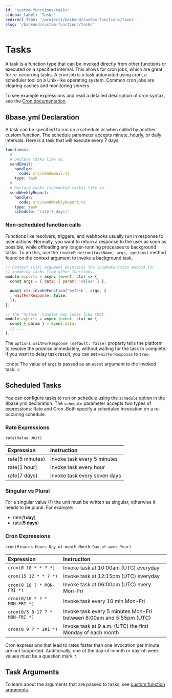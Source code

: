 ```yaml
---
id: 'custom-functions-tasks'
sidebar_label: 'Tasks'
redirect_from: '/projects/backend/custom-functions/tasks'
slug: '/backend/custom-functions/tasks'
---
```

# Tasks

A task is a function type that can be invoked directly from other functions or executed on a specified interval. This allows for cron jobs, which are great for re-occurring tasks. A cron job is a task automated using cron, a scheduler tool on a Unix-like operating system. Common cron jobs are  clearing caches and monitoring servers.

To see example expressions and read a detailed description of cron syntax, see the [Cron documentation](https://docs.aws.amazon.com/lambda/latest/dg/tutorial-scheduled-events-schedule-expressions.html?shortFooter=true).

## 8base.yml Declaration

A task can be specified to run on a schedule or when called by another custom function. The schedule parameter accepts minute, hourly, or daily intervals. Here is a task that will execute every 7 days:

```yaml
functions:
  #
  # Declare tasks like so.
  sendEmail:
    handler:
      code: src/sendEmail.ts
    type: task
  #
  # Declare tasks (scheduled tasks) like so.
  sendWeeklyReport:
    handler:
      code: src/sendWeeklyReport.ts
    type: task
    schedule: 'rate(7 days)'
```

### Non-scheduled function calls

Functions like resolvers, triggers, and webhooks usually run in response to user actions. Normally, you want to return a response to the user as soon as possible, while offloading any longer-running processes to background tasks. To do this, use the `invokeFunction(taskName, args, options)` method found on the context argument to invoke a background task.

```javascript
// Context (ctx) argument maintains the invokeFunction method for
// invoking tasks from other functions.
module.exports = async (event, ctx) => {
  const args = { data: { param: 'value' } };

  await ctx.invokeFunction('myTask', args, {
    waitForResponse: false,
  });
};

// The "myTask" handler may looks like that
module.exports = async (event, ctx) => {
  const { param } = event.data;
  // ...
};
```

The `options.waitForResponse (default: false)` property tells the platform to resolve the promise immediately, without waiting for the task to complete. If you want to delay task result, you can set `waitForResponse` to `true`.

:::note 
The value of `args` is passed as an `event` argument to the invoked task.
:::

## Scheduled Tasks

You can configure tasks to run on schedule using the `schedule` option in the 8base.yml declaration. The `schedule` parameter accepts two types of expressions: Rate and Cron. Both specify a scheduled invocation on a re-occuring schedule.

### Rate Expressions

`rate(Value Unit)`

| Expression      | Instruction                  |
| :-------------- | :--------------------------- |
| rate(5 minutes) | Invoke task every 5 minutes  |
| rate(1 hour)    | Invoke task every hour       |
| rate(7 days)    | Invoke task every seven days |

### Singular vs Plural

For a singular value (1) the unit must be written as singular, otherwise it needs to be plural. For example: 
- rate(**1 day**) 
- rate(**5 days**)

### Cron Expressions

`cron(Minutes Hours Day-of-month Month Day-of-week Year)`

| Expression                     | Instruction                                                         |
| :----------------------------- | :------------------------------------------------------------------ |
| `cron(0 10 * * ? *)`           | Invoke task at 10:00am (UTC) everyday                               |
| `cron(15 12 * * ? *)`          | Invoke task at 12:15pm (UTC) everyday                               |
| `cron(0 18 ? * MON-FRI *)`     | Invoke task at 06:00pm (UTC) every Mon-Fri                          |
| `cron(0/10 * ? * MON-FRI *)`   | Invoke task every 10 min Mon-Fri                                    |
| `cron(0/5 8-17 ? * MON-FRI *)` | Invoke task every 5 minutes Mon-Fri between 8:00am and 5:55pm (UTC) |
| `cron(0 9 ? * 2#1 *)`          | Invoke task at 9 a.m. (UTC) the first Monday of each month          |

Cron expressions that lead to rates faster than one invocation per minute are not supported. Additionally, one of the day-of-month or day-of-week values must be a question mark `?`.

## Task Arguments

To learn about the arguments that are passed to tasks, see [custom function arguments](/backend/custom-functions-types#custom-function-arguments).
